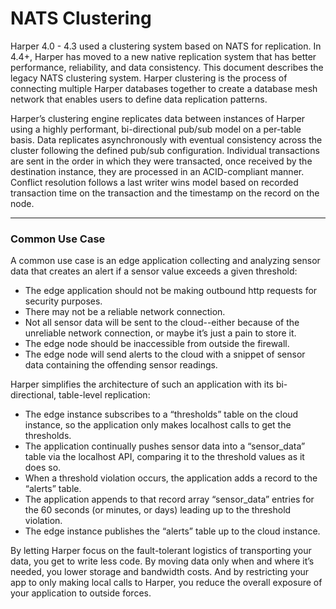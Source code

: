 # NATS Clustering

Harper 4.0 - 4.3 used a clustering system based on NATS for replication. In 4.4+, Harper has moved to a new native replication system that has better performance, reliability, and data consistency. This document describes the legacy NATS clustering system. Harper clustering is the process of connecting multiple Harper databases together to create a database mesh network that enables users to define data replication patterns.

Harper’s clustering engine replicates data between instances of Harper using a highly performant, bi-directional pub/sub model on a per-table basis. Data replicates asynchronously with eventual consistency across the cluster following the defined pub/sub configuration. Individual transactions are sent in the order in which they were transacted, once received by the destination instance, they are processed in an ACID-compliant manner. Conflict resolution follows a last writer wins model based on recorded transaction time on the transaction and the timestamp on the record on the node.

***

### Common Use Case

A common use case is an edge application collecting and analyzing sensor data that creates an alert if a sensor value exceeds a given threshold:

* The edge application should not be making outbound http requests for security purposes.
* There may not be a reliable network connection.
* Not all sensor data will be sent to the cloud--either because of the unreliable network connection, or maybe it’s just a pain to store it.
* The edge node should be inaccessible from outside the firewall.
* The edge node will send alerts to the cloud with a snippet of sensor data containing the offending sensor readings.

Harper simplifies the architecture of such an application with its bi-directional, table-level replication:

* The edge instance subscribes to a “thresholds” table on the cloud instance, so the application only makes localhost calls to get the thresholds.
* The application continually pushes sensor data into a “sensor\_data” table via the localhost API, comparing it to the threshold values as it does so.
* When a threshold violation occurs, the application adds a record to the “alerts” table.
* The application appends to that record array “sensor\_data” entries for the 60 seconds (or minutes, or days) leading up to the threshold violation.
* The edge instance publishes the “alerts” table up to the cloud instance.

By letting Harper focus on the fault-tolerant logistics of transporting your data, you get to write less code. By moving data only when and where it’s needed, you lower storage and bandwidth costs. And by restricting your app to only making local calls to Harper, you reduce the overall exposure of your application to outside forces.
